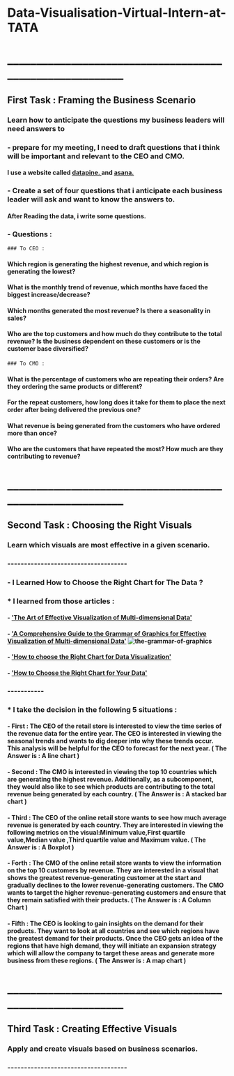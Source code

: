 # Data-Visualisation-Virtual-Intern-at-TATA
# _________________________________________________________

## First Task : Framing the Business Scenario
### Learn how to anticipate the questions my business leaders will need answers to

 ### - prepare for my meeting, I need to draft questions that i think will be important and relevant to the CEO and CMO.  
   #### I use a website called [datapine. ]( https://www.datapine.com/blog/ceo-dashboard-report-examples-and-templates/ ) and [asana. ]( https://asana.com/resources/success-metrics-examples )
   
 ### - Create a set of four questions that i anticipate each business leader will ask and want to know the answers to.
   #### After Reading the data, i write some questions.

 ### - Questions : 
    ### To CEO :
   #### Which region is generating the highest revenue, and which region is generating the lowest?
   #### What is the monthly trend of revenue, which months have faced the biggest increase/decrease?
   #### Which months generated the most revenue? Is there a seasonality in sales?
   #### Who are the top customers and how much do they contribute to the total revenue? Is the business dependent on these customers or is the customer base diversified?

    ### To CMO :
   #### What is the percentage of customers who are repeating their orders? Are they ordering the same products or different?
   #### For the repeat customers, how long does it take for them to place the next order after being delivered the previous one?
   #### What revenue is being generated from the customers who have ordered more than once?
   #### Who are the customers that have repeated the most? How much are they contributing to revenue?

   
# _________________________________________________________

## Second Task : Choosing the Right Visuals
### Learn which visuals are most effective in a given scenario.
### ------------------------------------
 ### - I Learned How to Choose the Right Chart for The Data ?
   ### * I learned from those articles :
   #### - ['The Art of Effective Visualization of Multi-dimensional Data'](https://towardsdatascience.com/the-art-of-effective-visualization-of-multi-dimensional-data-6c7202990c57)
   #### - ['A Comprehensive Guide to the Grammar of Graphics for Effective Visualization of Multi-dimensional Data'](https://towardsdatascience.com/a-comprehensive-guide-to-the-grammar-of-graphics-for-effective-visualization-of-multi-dimensional-1f92b4ed4149) ![the-grammar-of-graphics](https://cdn.theforage.com/vinternships/companyassets/ifobHAoMjQs9s6bKS/5XsFFJu2oCLdmYJW2/1657224770524/image001.png)
   #### - ['How to choose the Right Chart for Data Visualization'](https://www.analyticsvidhya.com/blog/2021/09/how-to-choose-the-right-chart-for-data-visualization/)
   #### - ['How to Choose the Right Chart for Your Data'](https://infogram.com/page/choose-the-right-chart-data-visualization)
### -----------
   ### * I take the decision in the following 5 situations :
   #### - First : The CEO of the retail store is interested to view the time series of the revenue data for the entire year. The CEO is interested in viewing the seasonal trends and wants to dig deeper into why these trends occur. This analysis will be helpful for the CEO to forecast for the next year. ( The Answer is : A line chart )
   #### - Second : The CMO is interested in viewing the top 10 countries which are generating the highest revenue. Additionally, as a subcomponent, they would also like to see which products are contributing to the total revenue being generated by each country. ( The Answer is : A stacked bar chart )
   #### - Third : The CEO of the online retail store wants to see how much average revenue is generated by each country. They are interested in viewing the following metrics on the visual:Minimum value,First quartile value,Median value ,Third quartile value and Maximum value. ( The Answer is : A Boxplot )
   #### - Forth : The CMO of the online retail store wants to view the information on the top 10 customers by revenue. They are interested in a visual that shows the greatest revenue-generating customer at the start and gradually declines to the lower revenue-generating customers. The CMO wants to target the higher revenue-generating customers and ensure that they remain satisfied with their products. ( The Answer is : A Column Chart )
   #### - Fifth : The CEO is looking to gain insights on the demand for their products. They want to look at all countries and see which regions have the greatest demand for their products. Once the CEO gets an idea of the regions that have high demand, they will initiate an expansion strategy which will allow the company to target these areas and generate more business from these regions. ( The Answer is : A map chart )


# _________________________________________________________
## Third Task : Creating Effective Visuals
### Apply and create visuals based on business scenarios.
### ------------------------------------


